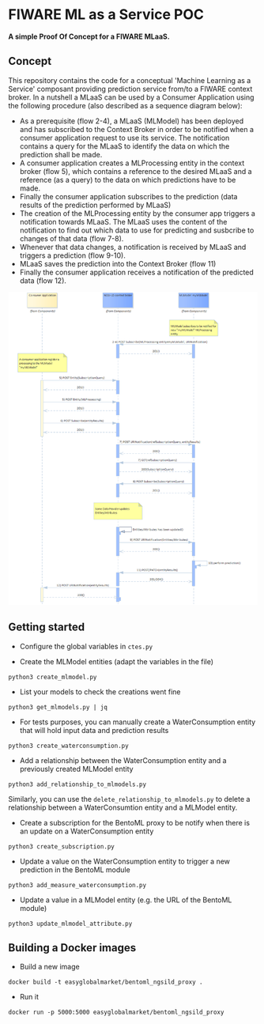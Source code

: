 # FIWARE ML as a Service POC
**A simple Proof Of Concept for a FIWARE MLaaS.**

## Concept
This repository contains the code for a conceptual 'Machine Learning as a Service' composant providing prediction service from/to a FIWARE context broker. In a nutshell a MLaaS can be used by a Consumer Application using the following procedure (also described as a sequence diagram below):

* As a prerequisite (flow 2-4), a MLaaS (MLModel) has been deployed and has subscribed to the Context Broker in order to be notified when a consumer application request to use its service. The notification contains a query for the MLaaS to identify the data on which the prediction shall be made.
* A consumer application creates a MLProcessing entity in the context broker (flow 5), which contains a reference to the desired MLaaS and a reference (as a query) to the data on which predictions have to be made.
* Finally the consumer application subscribes to the prediction (data results of the prediction performed by MLaaS)
* The creation of the MLProcessing entity by the consumer app triggers a notification towards MLaaS. The MLaaS uses the content of the notification to find out which data to use for predicting and susbcribe to changes of that data (flow 7-8).
* Whenever that data changes, a notification is received by MLaaS and triggers a prediction (flow 9-10).
* MLaaS saves the prediction into the Context Broker (flow 11)
* Finally the consumer application receives a notification of the predicted data (flow 12).

![](./images/MLaaS-sequence.png)

## Getting started

* Configure the global variables in `ctes.py`

* Create the MLModel entities (adapt the variables in the file)

```
python3 create_mlmodel.py
```

* List your models to check the creations went fine

```
python3 get_mlmodels.py | jq
```

* For tests purposes, you can manually create a WaterConsumption entity that will hold input data and prediction results

```
python3 create_waterconsumption.py
```

* Add a relationship between the WaterConsumption entity and a previously created MLModel entity

```
python3 add_relationship_to_mlmodels.py
```

Similarly, you can use the `delete_relationship_to_mlmodels.py` to delete a relationship between a WaterConsumtion entity and a MLModel entity.

* Create a subscription for the BentoML proxy to be notify when there is an update on a WaterConsumption entity

```
python3 create_subscription.py
```

* Update a value on the WaterConsumption entity to trigger a new prediction in the BentoML module

```
python3 add_measure_waterconsumption.py
```

* Update a value in a MLModel entity (e.g. the URL of the BentoML module)

```
python3 update_mlmodel_attribute.py
```

## Building a Docker images

* Build a new image

```
docker build -t easyglobalmarket/bentoml_ngsild_proxy .
```

* Run it

```
docker run -p 5000:5000 easyglobalmarket/bentoml_ngsild_proxy
```
